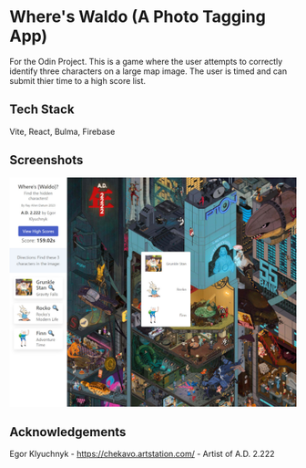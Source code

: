 
# Where's Waldo (A Photo Tagging App)

For the Odin Project. This is a game where the user attempts to correctly identify three characters on a large map image. The user is timed and can submit thier time to a high score list.


## Tech Stack

Vite, React, Bulma, Firebase


## Screenshots

![App Screenshot](where-s-waldo-64681.jpg)


## Acknowledgements

Egor Klyuchnyk - https://chekavo.artstation.com/ - Artist of A.D. 2.222